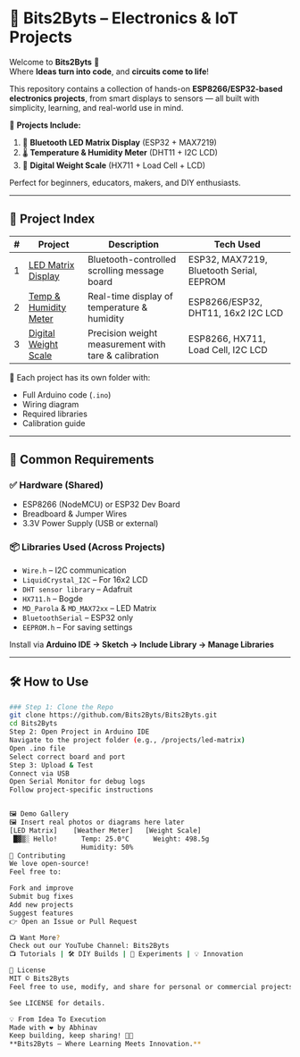 # 🌟 Bits2Byts – Electronics & IoT Projects

Welcome to **Bits2Byts** 🚀  
Where **Ideas turn into code**, and **circuits come to life**!

This repository contains a collection of hands-on **ESP8266/ESP32-based electronics projects**, from smart displays to sensors — all built with simplicity, learning, and real-world use in mind.

🔧 **Projects Include:**
1. 📢 **Bluetooth LED Matrix Display** (ESP32 + MAX7219)
2. 🌡️ **Temperature & Humidity Meter** (DHT11 + I2C LCD)
3. 🧮 **Digital Weight Scale** (HX711 + Load Cell + LCD)

Perfect for beginners, educators, makers, and DIY enthusiasts.

---

## 📂 Project Index

| # | Project | Description | Tech Used |
|---|--------|-------------|----------|
| 1 | [LED Matrix Display](/projects/led-matrix) | Bluetooth-controlled scrolling message board | ESP32, MAX7219, Bluetooth Serial, EEPROM |
| 2 | [Temp & Humidity Meter](/projects/weather-meter) | Real-time display of temperature & humidity | ESP8266/ESP32, DHT11, 16x2 I2C LCD |
| 3 | [Digital Weight Scale](/projects/weight-scale) | Precision weight measurement with tare & calibration | ESP8266, HX711, Load Cell, I2C LCD |

📁 Each project has its own folder with:
- Full Arduino code (`.ino`)
- Wiring diagram
- Required libraries
- Calibration guide

---

## 🔧 Common Requirements

### ✅ Hardware (Shared)
- ESP8266 (NodeMCU) or ESP32 Dev Board
- Breadboard & Jumper Wires
- 3.3V Power Supply (USB or external)

### 📦 Libraries Used (Across Projects)
- `Wire.h` – I2C communication
- `LiquidCrystal_I2C` – For 16x2 LCD
- `DHT sensor library` – Adafruit
- `HX711.h` – Bogde
- `MD_Parola` & `MD_MAX72xx` – LED Matrix
- `BluetoothSerial` – ESP32 only
- `EEPROM.h` – For saving settings

Install via **Arduino IDE → Sketch → Include Library → Manage Libraries**

---

## 🛠 How to Use

```bash
### Step 1: Clone the Repo
git clone https://github.com/Bits2Byts/Bits2Byts.git
cd Bits2Byts
Step 2: Open Project in Arduino IDE
Navigate to the project folder (e.g., /projects/led-matrix)
Open .ino file
Select correct board and port
Step 3: Upload & Test
Connect via USB
Open Serial Monitor for debug logs
Follow project-specific instructions


🖼️ Demo Gallery
🖼️ Insert real photos or diagrams here later
[LED Matrix]    [Weather Meter]   [Weight Scale]
 █▓▒░ Hello!      Temp: 25.0°C      Weight: 498.5g
                  Humidity: 50%
🤝 Contributing
We love open-source!
Feel free to:

Fork and improve
Submit bug fixes
Add new projects
Suggest features
👉 Open an Issue or Pull Request

📺 Want More?
Check out our YouTube Channel: Bits2Byts
📺 Tutorials | 🛠 DIY Builds | 🔬 Experiments | 💡 Innovation

📄 License
MIT © Bits2Byts
Feel free to use, modify, and share for personal or commercial projects.

See LICENSE for details.

💡 From Idea To Execution
Made with ❤️ by Abhinav
Keep building, keep sharing! 🚀🔥  
**Bits2Byts – Where Learning Meets Innovation.**
